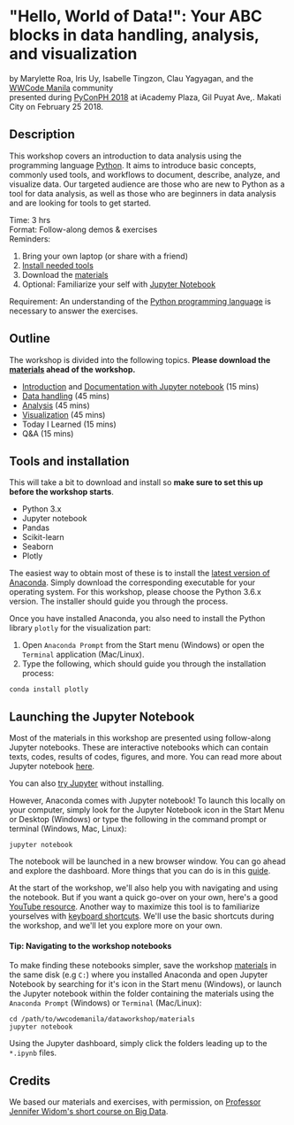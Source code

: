 # "Hello, World of Data!": Your ABC blocks in data handling, analysis, and visualization

by Marylette Roa, Iris Uy, Isabelle Tingzon, Clau Yagyagan, and the [WWCode Manila](https://www.meetup.com/Women-Who-Code-Manila/) community  
presented during [PyConPH 2018](https://pycon.python.ph/) at iAcademy Plaza, Gil Puyat Ave,. Makati City on February 25 2018.  


## Description
This workshop covers an introduction to data analysis using the programming language [Python](https://www.python.org/). It aims to introduce basic concepts, commonly used tools, and workflows to document, describe, analyze, and visualize data. Our targeted audience are those who are new to Python as a tool for data analysis, as well as those who are beginners in data analysis and are looking for tools to get started.

Time: 3 hrs  
Format: Follow-along demos & exercises  
Reminders:

1. Bring your own laptop (or share with a friend)
2. [Install needed tools](#tools-and-installation)
3. Download the [materials](materials)
4. Optional: Familiarize your self with [Jupyter Notebook](#launching-the-jupyter-notebook)

Requirement: An understanding of the [Python programming language](https://www.python.org/) is necessary to answer the exercises. 

## Outline
The workshop is divided into the following topics. **Please download the [materials](materials) ahead of the workshop.**

* [Introduction](materials/00_Introduction.pdf) and [Documentation with Jupyter notebook](materials/01_Jupyter_Notebook.ipynb) (15 mins)
* [Data handling](#) (45 mins)
* [Analysis](#) (45 mins)
* [Visualization](#) (45 mins)
* Today I Learned (15 mins)
* Q&A (15 mins)


## Tools and installation
This will take a bit to download and install so **make sure to set this up before the workshop starts**.

* Python 3.x
* Jupyter notebook
* Pandas
* Scikit-learn
* Seaborn
* Plotly

The easiest way to obtain most of these is to install the [latest version of Anaconda](https://www.anaconda.com/download/). Simply download the corresponding executable for your operating system. For this workshop, please choose the Python 3.6.x version. The installer should guide you through the process.

Once you have installed Anaconda, you also need to install the Python library `plotly` for the visualization part:


1. Open `Anaconda Prompt` from the Start menu (Windows) or open the `Terminal` application (Mac/Linux). 
2. Type the following, which should guide you through the installation process: 

```shell
conda install plotly
```

## Launching the Jupyter Notebook

Most of the materials in this workshop are presented using follow-along Jupyter notebooks. These are interactive notebooks which can contain texts, codes, results of codes, figures, and more. You can read more about Jupyter notebook [here](https://jupyter-notebook-beginner-guide.readthedocs.io/en/latest/what_is_jupyter.html).

You can also [try Jupyter](https://try.jupyter.org/) without installing. 

However, Anaconda comes with Jupyter notebook! To launch this locally on your computer, simply look for the Jupyter Notebook icon in the Start Menu or Desktop (Windows) or type the following in the command prompt or terminal (Windows, Mac, Linux): 

```shell
jupyter notebook
```

The notebook will be launched in a new browser window. You can go ahead and explore the dashboard.  More things that you can do is in this [guide](https://jupyter-notebook-beginner-guide.readthedocs.io/en/latest/execute.html). 

At the start of the workshop, we'll also help you with navigating and using the notebook. But if you want a quick go-over on your own, here's a good [YouTube resource](https://www.youtube.com/watch?v=jZ952vChhuI). Another way to maximize this tool is to familiarize yourselves with [keyboard shortcuts](http://maxmelnick.com/2016/04/19/python-beginner-tips-and-tricks.html). We'll use the basic shortcuts during the workshop, and we'll let you explore more on your own.

#### Tip: Navigating to the workshop notebooks
To make finding these notebooks simpler, save the workshop [materials](materials) in the same disk (e.g `C:`) where you installed Anaconda and open Jupyter Notebook by searching for it's icon in the Start menu (Windows), or launch the Jupyter notebook within the folder containing the materials using the `Anaconda Prompt` (Windows) or `Terminal` (Mac/Linux):

```shell
cd /path/to/wwcodemanila/dataworkshop/materials
jupyter notebook
```

Using the Jupyter dashboard, simply click the folders leading up to the `*.ipynb` files. 


## Credits
We based our materials and exercises, with permission, on [Professor Jennifer Widom's short course on Big Data](http://www.professorwidom.org/bigdata/).